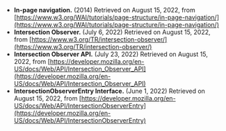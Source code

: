 - **In-page navigation.** (2014) Retrieved on August 15, 2022, from [https://www.w3.org/WAI/tutorials/page-structure/in-page-navigation/](https://www.w3.org/WAI/tutorials/page-structure/in-page-navigation/)
- **Intersection Observer.** (July 6, 2022) Retrieved on August 15, 2022, from [https://www.w3.org/TR/intersection-observer/](https://www.w3.org/TR/intersection-observer/)
- **Intersection Observer API.** (July 23, 2022) Retrieved on August 15, 2022, from [https://developer.mozilla.org/en-US/docs/Web/API/Intersection_Observer_API](https://developer.mozilla.org/en-US/docs/Web/API/Intersection_Observer_API)
- **IntersectionObserverEntry Interface.** (June 1, 2022) Retrieved on August 15, 2022, from [https://developer.mozilla.org/en-US/docs/Web/API/IntersectionObserverEntry](https://developer.mozilla.org/en-US/docs/Web/API/IntersectionObserverEntry)
